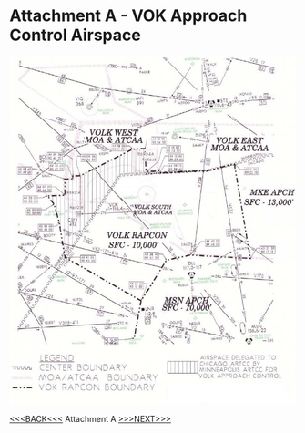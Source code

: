 # Attachment A - VOK Approach Control Airspace
![Attachment A](../images/a.jpg)

[<<<BACK<<<](../) Attachment A [>>>NEXT>>>](attachment-b.md)
